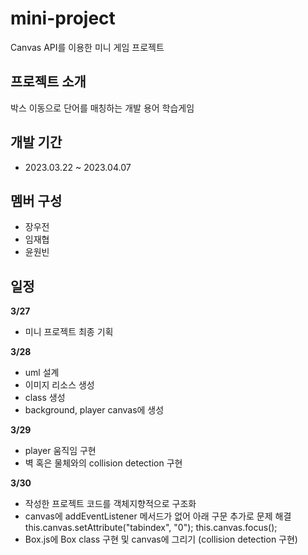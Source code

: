# mini-project
Canvas API를 이용한 미니 게임 프로젝트

## 프로젝트 소개
박스 이동으로 단어를 매칭하는 개발 용어 학습게임

## 개발 기간
- 2023.03.22 ~ 2023.04.07

## 멤버 구성
- 장우전 
- 임재협 
- 윤원빈 

## 일정
<b>3/27</b> 
- 미니 프로젝트 최종 기획 

<b>3/28</b> 
- uml 설계 
- 이미지 리소스 생성
- class 생성
- background, player canvas에 생성

<b>3/29</b>
- player 움직임 구현
- 벽 혹은 물체와의 collision detection 구현 

<b>3/30</b>
- 작성한 프로젝트 코드를 객체지향적으로 구조화 
- canvas에 addEventListener 메서드가 없어 아래 구문 추가로 문제 해결 
  this.canvas.setAttribute("tabindex", "0");
  this.canvas.focus();
- Box.js에 Box class 구현 및 canvas에 그리기 (collision detection 구현)
